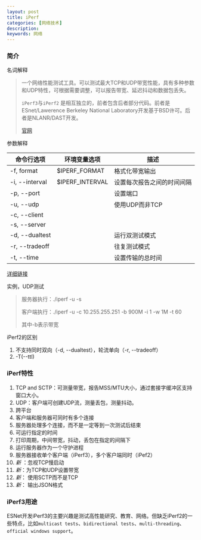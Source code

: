 ```yaml
---
layout: post
title: iPerf
categories: [网络技术]
description: 
keywords: 网络
---
```


### 简介

名词解释

> 一个网络性能测试工具。可以测试最大TCP和UDP带宽性能，具有多种参数和UDP特性，可根据需要调整，可以报告带宽、延迟抖动和数据包丢失。
>
> `iPerf3`与`iPerf2` 是相互独立的，前者包含后者部分代码。前者是ESnet/Lawerence Berkeley National Laboratory开发基于BSD许可。后者是NLANR/DAST开发。
>
> [官网](https://iperf.fr) 
>

参数解释

| 命令行选项          | 环境变量选项          | 描述            |
| -------------- | --------------- | ------------- |
| -f, format     | $IPERF_FORMAT   | 格式化带宽输出       |
| -i, --interval | $IPERF_INTERVAL | 设置每次报告之间的时间间隔 |
| -p, --port     |                 | 设置端口          |
| -u, --udp      |                 | 使用UDP而非TCP    |
| -c, --client   |                 |               |
| -s, --server   |                 |               |
| -d, --dualtest |                 | 运行双测试模式       |
| -r, --tradeoff |                 | 往复测试模式        |
| -t, --time     |                 | 设置传输的总时间      |

[详细链接](http://man.linuxde.net/iperf)

实例，UDP测试

> 服务器执行：./iperf -u -s
>
> 客户端执行：./iperf -u -c 10.255.255.251 -b 900M -i 1 -w 1M -t 60
>
> 其中-b表示带宽

iPerf2的区别

1. 不支持同时双向（-d, --dualtest），轮流单向（-r, --tradeoff）
2. -T(--ttl)

### iPerf特性

1. TCP and SCTP：可测量带宽，报告MSS/MTU大小，通过套接字缓冲区支持窗口大小。
2. UDP：客户端可创建UDP流，测量丢包，测量抖动。
3. 跨平台
4. 客户端和服务器可同时有多个连接
5. 服务器处理多个连接，而不是一定等到一次测试后结束
6. 可运行指定的时间
7. 打印周期，中间带宽，抖动，丢包在指定的间隔下
8. 运行服务器作为一个守护进程
9. 服务器接收单个客户端（iPerf3），多个客户端同时（iPef2）
10. *新* ：忽视TCP慢启动
11. *新*：为TCP和UDP设置带宽 
12. *新*： 使用SCTP而不是TCP
13. *新*： 输出JSON格式

### iPerf3用途

ESNet开发iPerf3的主要兴趣是测试高性能研究、教育、网络。但缺乏iPerf2的一些特点，比如`multicast tests`、`bidirectional tests`、`multi-threading`、`official windows support`。